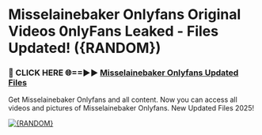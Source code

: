 # Misselainebaker Onlyfans Original Videos 0nlyFans Leaked - Files Updated! ({RANDOM})

<h3>🔴 CLICK HERE 🌐==►► <a href="https://betterlinks.top/A2PfLJ" rel="nofollow">Misselainebaker Onlyfans Updated Files</a></h3>

Get Misselainebaker Onlyfans and all content. Now you can access all videos and pictures of Misselainebaker Onlyfans. New Updated Files 2025!

[![{RANDOM}](https://i.imgur.com/ppqm5kG.gif)](https://betterlinks.top/A2PfLJ)